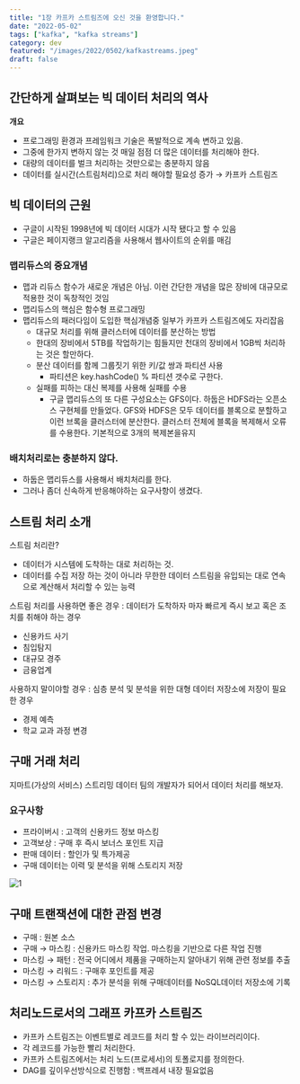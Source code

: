 ```yaml
---
title: "1장 카프카 스트림즈에 오신 것을 환영합니다."
date: "2022-05-02"
tags: ["kafka", "kafka streams"]
category: dev
featured: "/images/2022/0502/kafkastreams.jpeg"
draft: false
---
```


## 간단하게 살펴보는 빅 데이터 처리의 역사

**개요**

- 프로그래밍 환경과 프레임워크 기술은 폭발적으로 계속 변하고 있음.
- 그중에 한가지 변하지 않는 것 매일 점점 더 많은 데이터를 처리해야 한다.
- 대량의 데이터를 벌크 처리하는 것만으로는 충분하지 않음
- 데이터를 실시간(스트림처리)으로 처리 해야할 필요성 증가 → 카프카 스트림즈

## 빅 데이터의 근원
- 구글이 시작된 1998년에 빅 데이터 시대가 시작 됐다고 할 수 있음
- 구글은 페이지랭크 알고리즘을 사용해서 웹사이트의 순위를 매김

### 맵리듀스의 중요개념
- 맵과 리듀스 함수가 새로운 개념은 아님. 이런 간단한 개념을 많은 장비에 대규모로 적용한 것이 독창적인 것임
- 맵리듀스의 핵심은 함수형 프로그래밍
- 맵리듀스의 패러다임이 도입한 핵심개념중 일부가 카프카 스트림즈에도 자리잡음
  - 대규모 처리를 위해 클러스터에 데이터를 분산하는 방법
  - 한대의 장비에서 5TB를 작업하기는 힘들지만 천대의 장비에서 1GB씩 처리하는 것은 할만하다.
  - 분산 데이터를 함께 그룹짓기 위한 키/값 쌍과 파티션 사용
    - 파티션은 key.hashCode() % 파티션 갯수로 구한다.
  - 실패를 피하는 대신 복제를 사용해 실패를 수용
    - 구글 맵리듀스의 또 다른 구성요소는 GFS이다. 하둡은 HDFS라는 오픈소스 구현체를 만들었다. GFS와 HDFS은 모두 데이터를 블록으로 분할하고 이런 브록을 클러스터에 분산한다. 클러스터 전체에 블록을 복제해서 오류를 수용한다. 기본적으로 3개의 복제본을유지

### 배치처리로는 충분하지 않다.
- 하둡은 맵리듀스를 사용해서 배치처리를 한다.
- 그러나 좀더 신속하게 반응해야하는 요구사항이 생겼다.

## 스트림 처리 소개
스트림 처리란?  
- 데이터가 시스템에 도착하는 대로 처리하는 것.
- 데이터를 수집 저장 하는 것이 아니라 무한한 데이터 스트림을 유입되는 대로 연속으로 계산해서 처리할 수 있는 능력


스트림 처리를 사용하면 좋은 경우 : 데이터가 도착하자 마자 빠르게 즉시 보고 혹은 조치를 취해야 하는 경우

- 신용카드 사기
- 침입탐지
- 대규모 경주
- 금융업계

사용하지 말이야할 경우 : 심층 분석 및 분석을 위한 대형 데이터 저장소에 저장이 필요한 경우

- 경제 예측
- 학교 교과 과정 변경

## 구매 거래 처리
지마트(가상의 서비스) 스트리밍 데이터 팀의 개발자가 되어서 데이터 처리를 해보자.

### 요구사항

- 프라이버시 : 고객의 신용카드 정보 마스킹
- 고객보상 : 구매 후 즉시 보너스 포인트 지급
- 판매 데이터 : 할인가 및 특가제공
- 구매 데이터는 이력 및 분석을 위해 스토리지 저장

![1](/images/2022/0502/ksia01.png)

## 구매 트랜잭션에 대한 관점 변경
- 구매 : 원본 소스
- 구매 → 마스킹 : 신용카드 마스킹 작업. 마스킹을 기반으로 다른 작업 진행
- 마스킹 → 패턴 : 전국 어디에서 제품을 구매하는지 알아내기 위해 관련 정보를 추출
- 마스킹 → 리워드 : 구매후 포인트를 제공
- 마스킹 → 스토리지 : 추가 분석을 위해 구매데이터를 NoSQL데이터 저장소에 기록

## 처리노드로서의 그래프 카프카 스트림즈
- 카프카 스트림즈는 이벤트별로 레코드를 처리 할 수 있는 라이브러리이다.
- 각 레코드를 가능한 빨리 처리한다.
- 카프카 스트림즈에서는 처리 노드(프로세서)의 토폴로지를 정의한다.
- DAG를 깊이우선방식으로 진행함 : 백프레셔 내장 필요없음
